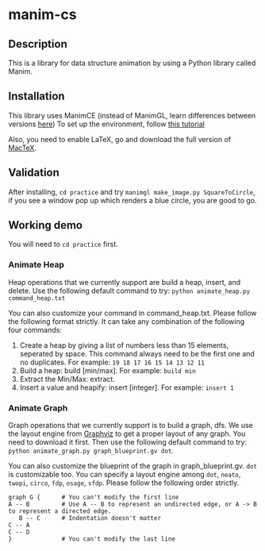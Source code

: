 # manim-cs

## Description

This is a library for data structure animation by using a Python library called Manim.

## Installation

This library uses ManimCE (instead of ManimGL, learn differences between versions [here](https://docs.manim.community/en/stable/installation/versions.html)) To set up the environment, follow [this tutorial](https://docs.manim.community/en/stable/installation.html)

Also, you need to enable LaTeX, go and download the full version of [MacTeX](http://www.tug.org/mactex/).

## Validation

After installing, `cd practice` and try `manimgl make_image.py SquareToCircle`, if you see a window pop up which renders a blue circle, you are good to go.

## Working demo

You will need to `cd practice` first.

### Animate Heap

Heap operations that we currently support are build a heap, insert, and delete. Use the following default command to try: `python animate_heap.py command_heap.txt`

You can also customize your command in command_heap.txt. Please follow the following format strictly. It can take any combination of the following four commands:

1. Create a heap by giving a list of numbers less than 15 elements, seperated by space. This command always need to be the first one and no duplicates. For example: `19 18 17 16 15 14 13 12 11`
2. Build a heap: build [min/max]. For example: `build min`
3. Extract the Min/Max: extract.
4. Insert a value and heapify: insert [integer]. For example: `insert 1`

### Animate Graph

Graph operations that we currently support is to build a graph, dfs. We use the layout engine from [Graphviz](https://graphviz.org) to get a proper layout of any graph. You need to download it first. Then use the following default command to try: `python animate_graph.py graph_blueprint.gv dot`.

You can also customize the blueprint of the graph in graph_blueprint.gv. `dot` is customizable too. You can specify a layout engine among `dot`, `neato`, `twopi`, `circo`, `fdp`, `osage`, `sfdp`. Please follow the following order strictly.

```
graph G {      # You can't modify the first line
A -- B         # Use A -- B to represent an undirected edge, or A -> B to represent a directed edge.
   B -- C      # Indentation doesn't matter
C -- A
C -- D
}              # You can't modify the last line
```
